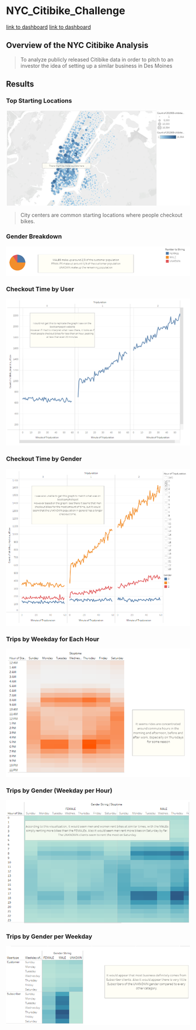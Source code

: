# NYC_Citibike_Challenge

[link to dashboard](https://public.tableau.com/app/profile/juan.de.haro/viz/Citibike-Challlenge14/Story1?publish=yes "Challenge Stories")
[link to dashboard](https://public.tableau.com/app/profile/juan.de.haro/viz/Citibikes-1/NYCStory?publish=yes "link to module stories")

## Overview of the NYC Citibike Analysis

> To analyze publicly released Citibike data in order to pitch to an investor the idea of setting up a similar business in Des Moines

## Results
### Top Starting Locations
![Top Starting Locations](https://github.com/juanjdeharo/NYC_Citibike_Challenge/blob/main/1%20Top%20Starting%20Locations.PNG)
> City centers are common starting locations where people checkout bikes.

### Gender Breakdown
![Gender Breakdown](https://github.com/juanjdeharo/NYC_Citibike_Challenge/blob/main/2%20Gender%20Breakdown.PNG)

### Checkout Time by User
![Checkout Time by User](https://github.com/juanjdeharo/NYC_Citibike_Challenge/blob/main/3%20Checkout%20Time%20by%20User.PNG)

### Checkout Time by Gender 
![Checkout Time by Gender](https://github.com/juanjdeharo/NYC_Citibike_Challenge/blob/main/4%20Checkout%20Time%20by%20Gender.PNG)

### Trips by Weekday for Each Hour
![Trips by Weekday for Each Hour](https://github.com/juanjdeharo/NYC_Citibike_Challenge/blob/main/5%20Trips%20by%20Weekday%20for%20Each%20Hour.PNG)

### Trips by Gender (Weekday per Hour)
![Trips by Gender(Weekday per Hour)](https://github.com/juanjdeharo/NYC_Citibike_Challenge/blob/main/6%20Trips%20by%20Gender%20(Weekday%20per%20Hour).PNG)

### Trips by Gender per Weekday
![Trips by Gender per Weekday](https://github.com/juanjdeharo/NYC_Citibike_Challenge/blob/main/7%20Trips%20by%20Gender%20per%20Weekday.PNG)
